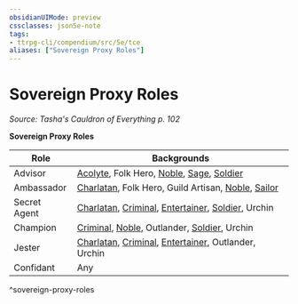 ```yaml
---
obsidianUIMode: preview
cssclasses: json5e-note
tags:
- ttrpg-cli/compendium/src/5e/tce
aliases: ["Sovereign Proxy Roles"]
---
```

# Sovereign Proxy Roles
*Source: Tasha's Cauldron of Everything p. 102* 

**Sovereign Proxy Roles**

| Role | Backgrounds |
|------|-------------|
| Advisor | [Acolyte](3-Compendium/backgrounds/acolyte-xphb.md), Folk Hero, [Noble](3-Compendium/backgrounds/noble-xphb.md), [Sage](3-Compendium/backgrounds/sage-xphb.md), [Soldier](3-Compendium/backgrounds/soldier-xphb.md) |
| Ambassador | [Charlatan](3-Compendium/backgrounds/charlatan-xphb.md), Folk Hero, Guild Artisan, [Noble](3-Compendium/backgrounds/noble-xphb.md), [Sailor](3-Compendium/backgrounds/sailor-xphb.md) |
| Secret Agent | [Charlatan](3-Compendium/backgrounds/charlatan-xphb.md), [Criminal](3-Compendium/backgrounds/criminal-xphb.md), [Entertainer](3-Compendium/backgrounds/entertainer-xphb.md), [Soldier](3-Compendium/backgrounds/soldier-xphb.md), Urchin |
| Champion | [Criminal](3-Compendium/backgrounds/criminal-xphb.md), [Noble](3-Compendium/backgrounds/noble-xphb.md), Outlander, [Soldier](3-Compendium/backgrounds/soldier-xphb.md), Urchin |
| Jester | [Charlatan](3-Compendium/backgrounds/charlatan-xphb.md), [Criminal](3-Compendium/backgrounds/criminal-xphb.md), [Entertainer](3-Compendium/backgrounds/entertainer-xphb.md), Outlander, Urchin |
| Confidant | Any |
^sovereign-proxy-roles